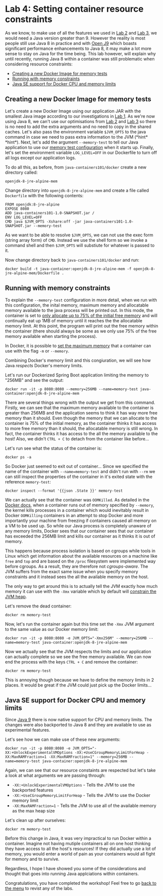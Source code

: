 # Lab 4: Setting container resource constraints

As we know, to make use of all the features we used in [Lab 2](./Lab_2.md) and [Lab 3](./Lab_3.md), we would need a Java version greater than 9. However the reality is most people still use Java 8 in practice and with [Open J9](https://www.eclipse.org/openj9/) which boasts significant performance enhancements to Java 8, it may make a lot more sense to stay on Java for the time being. This lab however, will explain why until recently, running Java 8 within a container was still problematic when considering resource constraints:

* [Creating a new Docker Image for memory tests](./#Creating-a-new-docker-image-for-memory-tests)
* [Running with memory constraints](./#running-with-memory-constraints)
* [Java SE support for Docker CPU and memory limits](./#running-with-memory-constraints)

## Creating a new Docker Image for memory tests 

Let's create a new Docker Image using our application JAR with the smallest Java image according to our investigations in [Lab 1](./Lab_1.md). As we're now using Java 8, we can't use our optimisations from [Lab 2](./Lab_2.md) and [Lab 3](./Lab_3.md) so there is no need to add the extra arguments and no need to copy in the shared caches. Let's also pass the environment variable `$JVM_OPTS` to the java command in case we need to pass extra information to the JVM (\*hint\* \*hint\*). Next, let's add the argument `--memory-test` to tell our Java application to use our [memory test configuration](../src/main/java/com/ibm/code/java/App.java#L25) when it starts up. Finally, let's set the environment variable `LOG_LEVEL=OFF` in our Dockerfile to turn off all logs except our application logs. 

To do all this, as before, from `java-containers101/docker` create a new directory called:

```
openjdk-8-jre-alpine-mem
```

Change directory into `openjdk-8-jre-alpine-mem` and create a file called `Dockerfile` with the following contents:

```
FROM openjdk:8-jre-alpine
EXPOSE 8080
ADD java-containers101-1.0-SNAPSHOT.jar /
ENV LOG_LEVEL=OFF
CMD java $JVM_OPTS -Xshare:off -jar java-containers101-1.0-SNAPSHOT.jar --memory-test
```

As we want to be able to resolve `$JVM_OPTS`, we can not use the exec form (string array form) of `CMD`. Instead we use the shell form so we invoke a command shell and then `$JVM_OPTS` will substiute for whatever is passed to it. 

Now change directory back to `java-containers101/docker` and run:

```
docker build -t java-container:openjdk-8-jre-alpine-mem -f openjdk-8-jre-alpine-mem/Dockerfile .
```

## Running with memory constraints

To explain the `--memory-test` configuration in more detail, when we run with this configuration, the inital memory, maximum memory and allocatable memory available to the java process will be printed out. In this mode, the container is set to [only allocate up to 75% of the initial free memory](../src/main/java/com/ibm/code/java/App.java#L47) and will continually eat up 1MB of memory until it reaches the the allocatable memory limit. At this point, the program will print out the free memory within the container (there should always be some as we only use 75% of the free memory available when starting the process).

In Docker, it is possible to [set the maximum memory](https://docs.docker.com/engine/reference/run/#user-memory-constraints) that a container can use with the flag `-m` or `--memory`.

Combining Docker's memory limit and this congiuration, we will see how Java _respects_ Docker's memory limits.

Let's run our Dockerized Spring Boot application limiting the memory to "256MB" and see the output:

```
docker run -it -p 8080:8080 --memory=256MB --name=memory-test java-container:openjdk-8-jre-alpine-mem
```

There are several things wrong with the output we get from this command. Firstly, we can see that the maximum memory available to the container is greater than 256MB and the application seems to think it has way more free memory than it should. Even though the memory that we can allocate to the container is 75% of the initial memory, as the container thinks it has access to more free memory than it should, the allocatable memory is still wrong. In fact, the container thinks it has access to the all the memory available to the host! Also, we didn't `CTRL + C` to detach from the container like before...

Let's run see what the status of the container is:

```
docker ps -a
```

So Docker just seemed to exit out of container... Since we specified the name of the container with `--name=memory-test` and didn't run with `--rm` we can still inspect the properties of the container in it's exited state with the reference `memory-test`:

```
docker inspect --format '{{json .State }}' memory-test
```

We can actually see that the container was `OOMKilled`. As detailed in the [Docker docs](https://docs.docker.com/config/containers/resource_constraints/#memory), when a container runs out of memory specified by `--memory`, the kernel kills processes in a container which would inevitably result in Docker `OOMKilling` containers in an attempt to stop Docker and more importantly your machine from freezing if containers caused all memory on a VM to be used up. So while our Java process is completely unaware of any memory limits, Docker sees that our container sees that our container has exceeded the 256MB limit and kills our container as it thinks it is out of memory. 

This happens because process isolation is based on cgroups while tools in Linux which get information about the available resources on a machine like `free` and `top` and are based on the `/proc` filesystem were implemented way before cgroups. As a result, they are therefore not _cgroups-aware_. The JVM suffers from the exact same issue when you specify memory constraints and it instead sees the all the available memory on the host. 

The only way to get around this is to actually tell the JVM exactly how much memory it can use with the `-Xmx` variable which by default will [constrain the JVM heap](https://stackoverflow.com/questions/4667483/how-is-the-default-java-heap-size-determined). 

Let's remove the dead container:

```
docker rm memory-test
```

Now, let's run the container again but this time set the `-Xmx` JVM argument to the same value as our Docker memory limit:

```
docker run -it -p 8080:8080 -e JVM_OPTS="-Xmx256M" --memory=256MB --name=memory-test java-container:openjdk-8-jre-alpine-mem
```

Now we actually see that the JVM respects the limits and our application can actually complete so we see the free memory available. We can now end the process with the keys `CTRL + C` and remove the container:

```
docker rm memory-test
```

This is annoying though because we have to define the memory limits in 2 places. It would be great if the JVM could just pick up the Docker limits...

## Java SE support for Docker CPU and memory limits

Since [Java 9](https://blogs.oracle.com/java-platform-group/java-se-support-for-docker-cpu-and-memory-limits) there is now native support for CPU and memory limits. The changes were also backported to Java 8 and they are available to use as experimental features. 

Let's see how we can make use of these new arguments:

```
docker run -it -p 8080:8080 -e JVM_OPTS="-XX:+UnlockExperimentalVMOptions -XX:+UseCGroupMemoryLimitForHeap -XX:MaxRAMFraction=1 -XX:MaxRAMFraction=1" --memory=256MB --name=memory-test java-container:openjdk-8-jre-alpine-mem
```

Again, we can see that our resource constaints are respected but let's take a look at what arguments we are passing through:
* `-XX:+UnlockExperimentalVMOptions` - Tells the JVM to use the backported features
* `-XX:+UseCGroupMemoryLimitForHeap` - Tells the JVM to use the Docker memory limit
* `-XX:MaxRAMFraction=1` - Tells the JVM to use all of the available memory as the max heap size

Let's clean up after ourselves:

```
docker rm memory-test
```

Before this change in Java, it was very impractical to run Docker within a container. Imagine not having mutiple containers all on one host thinking they have access to all the host's resources! If they did actually use a lot of memory, you would enter a world of pain as your containers would all fight for memory and to survive. 

Regardless, I hope I have showed you some of the considerations and thought that goes into running Java applciations within containers.

Congratulations, you have completed the workshop! Feel free to go [back to the menu](../README.md) to revist any of the labs.
